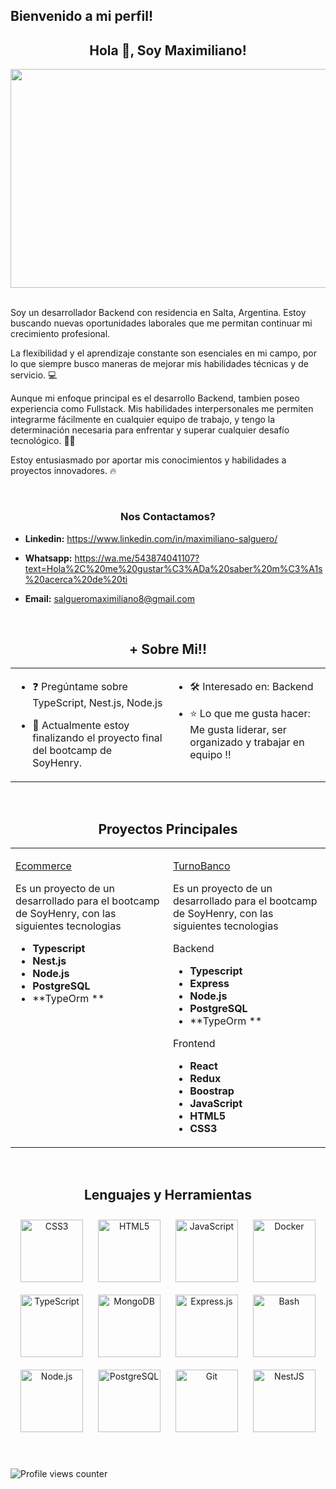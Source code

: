 ## Bienvenido a mi perfil!


## <div align="center">Hola 👋, Soy Maximiliano!</div>  
<div>
  <img src="https://res.cloudinary.com/dd1yaduhv/image/upload/v1721654583/Programador_dkmq5z.jpg" 
       height="350" width="800" />
</div>  

<br />

Soy un desarrollador Backend con residencia en Salta, Argentina. Estoy buscando nuevas oportunidades laborales que me permitan continuar mi crecimiento profesional.

La flexibilidad y el aprendizaje constante son esenciales en mi campo, por lo que siempre busco maneras de mejorar mis habilidades técnicas y de servicio. 💻

Aunque mi enfoque principal es el desarrollo Backend, tambien poseo experiencia como Fullstack. Mis habilidades interpersonales me permiten integrarme fácilmente en cualquier equipo de trabajo, y tengo la determinación necesaria para enfrentar y superar cualquier desafío tecnológico. 🐱‍💻

Estoy entusiasmado por aportar mis conocimientos y habilidades a proyectos innovadores. 🔥 
  
<br />

### <div align="center"> Nos Contactamos?  

- **Linkedin:** https://www.linkedin.com/in/maximiliano-salguero/
 
- **Whatsapp:** https://wa.me/543874041107?text=Hola%2C%20me%20gustar%C3%ADa%20saber%20m%C3%A1s%20acerca%20de%20ti

- **Email:** salgueromaximiliano8@gmail.com
  
</div>  

  

<br/>  


## <div align="center"> + Sobre Mi!!  
<table><tr><td valign="top" width="50%">

- ❓ Pregúntame sobre TypeScript, Nest.js, Node.js  
  

- 🔭 Actualmente estoy finalizando el proyecto final del bootcamp de SoyHenry.  


</td><td valign="top" width="50%">

- 🛠 Interesado en:
Backend  
  

- ⭐ Lo que me gusta hacer:
Me gusta liderar, ser organizado y trabajar en equipo !!
  


</td></tr></table>  

<br/>  

 ## <div align="center"> Proyectos Principales
<table><tr><td valign="top" width="50%">


   [Ecommerce](https://github.com/pi-rym/PM4-MaxiSalguero)

Es un proyecto de un desarrollado para el bootcamp de SoyHenry, con las siguientes tecnologias 

- **Typescript**
- **Nest.js**
- **Node.js**
- **PostgreSQL**
- **TypeOrm  **


</td><td valign="top" width="50%">
  
[TurnoBanco](https://github.com/pi-rym/PM3-MaxiSalguero)

Es un proyecto de un desarrollado para el bootcamp de SoyHenry, con las siguientes tecnologias 

   Backend                             

- **Typescript**
- **Express**
- **Node.js**
- **PostgreSQL**
- **TypeOrm  **

Frontend

- **React**
- **Redux**
- **Boostrap**
- **JavaScript**
- **HTML5**
- **CSS3**
  

</td></tr></table>
<br />



##  <div align="center"> Lenguajes y Herramientas 
<div align="center">  
<a href="https://www.w3schools.com/css/" target="_blank"><img style="margin: 10px" src="https://profilinator.rishav.dev/skills-assets/css3-original-wordmark.svg" alt="CSS3" height="100" /></a>  
<a href="https://en.wikipedia.org/wiki/HTML5" target="_blank"><img style="margin: 10px" src="https://profilinator.rishav.dev/skills-assets/html5-original-wordmark.svg" alt="HTML5" height="100" /></a>  
<a href="https://www.javascript.com/" target="_blank"><img style="margin: 10px" src="https://profilinator.rishav.dev/skills-assets/javascript-original.svg" alt="JavaScript" height="100" /></a>  
<a href="https://www.docker.com/" target="_blank"><img style="margin: 10px" src="https://profilinator.rishav.dev/skills-assets/docker-original-wordmark.svg" alt="Docker" height="100" /></a>  
<a href="https://www.typescriptlang.org/" target="_blank"><img style="margin: 10px" src="https://profilinator.rishav.dev/skills-assets/typescript-original.svg" alt="TypeScript" height="100" /></a>  
<a href="https://www.mongodb.com/" target="_blank"><img style="margin: 10px" src="https://profilinator.rishav.dev/skills-assets/mongodb-original-wordmark.svg" alt="MongoDB" height="100" /></a>  
<a href="https://expressjs.com/" target="_blank"><img style="margin: 10px" src="https://profilinator.rishav.dev/skills-assets/express-original-wordmark.svg" alt="Express.js" height="100" /></a>  
<a href="https://www.gnu.org/software/bash/" target="_blank"><img style="margin: 10px" src="https://profilinator.rishav.dev/skills-assets/gnu_bash-icon.svg" alt="Bash" height="100" /></a>  
<a href="https://nodejs.org/" target="_blank"><img style="margin: 10px" src="https://profilinator.rishav.dev/skills-assets/nodejs-original-wordmark.svg" alt="Node.js" height="100" /></a>  
<a href="https://www.postgresql.org/" target="_blank"><img style="margin: 10px" src="https://profilinator.rishav.dev/skills-assets/postgresql-original-wordmark.svg" alt="PostgreSQL" height="100" /></a>  
<a href="https://github.com/" target="_blank"><img style="margin: 10px" src="https://profilinator.rishav.dev/skills-assets/git-scm-icon.svg" alt="Git" height="100" /></a>  
<a href="https://nestjs.com/" target="_blank"><img style="margin: 10px" src="https://profilinator.rishav.dev/skills-assets/nestjs.svg" alt="NestJS" height="100" /></a>  
</div>  

<br/>  

  
<br/>  

![Profile views counter](https://komarev.com/ghpvc/?username=MaxiSalguero&&style=flat-square)  

<br />


